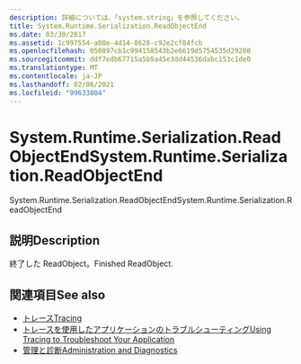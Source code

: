 ```yaml
---
description: 詳細については、「system.string」を参照してください。
title: System.Runtime.Serialization.ReadObjectEnd
ms.date: 03/30/2017
ms.assetid: 1c997554-a08e-4d14-8628-c92e2cf84fcb
ms.openlocfilehash: 050897cb1c994158543b2e6619d5754535d29208
ms.sourcegitcommit: ddf7edb67715a5b9a45e3dd44536dabc153c1de0
ms.translationtype: MT
ms.contentlocale: ja-JP
ms.lasthandoff: 02/06/2021
ms.locfileid: "99633804"
---
```

# <a name="systemruntimeserializationreadobjectend"></a><span data-ttu-id="ce59b-103">System.Runtime.Serialization.ReadObjectEnd</span><span class="sxs-lookup"><span data-stu-id="ce59b-103">System.Runtime.Serialization.ReadObjectEnd</span></span>

<span data-ttu-id="ce59b-104">System.Runtime.Serialization.ReadObjectEnd</span><span class="sxs-lookup"><span data-stu-id="ce59b-104">System.Runtime.Serialization.ReadObjectEnd</span></span>  
  
## <a name="description"></a><span data-ttu-id="ce59b-105">説明</span><span class="sxs-lookup"><span data-stu-id="ce59b-105">Description</span></span>  

 <span data-ttu-id="ce59b-106">終了した ReadObject。</span><span class="sxs-lookup"><span data-stu-id="ce59b-106">Finished ReadObject.</span></span>  
  
## <a name="see-also"></a><span data-ttu-id="ce59b-107">関連項目</span><span class="sxs-lookup"><span data-stu-id="ce59b-107">See also</span></span>

- [<span data-ttu-id="ce59b-108">トレース</span><span class="sxs-lookup"><span data-stu-id="ce59b-108">Tracing</span></span>](index.md)
- [<span data-ttu-id="ce59b-109">トレースを使用したアプリケーションのトラブルシューティング</span><span class="sxs-lookup"><span data-stu-id="ce59b-109">Using Tracing to Troubleshoot Your Application</span></span>](using-tracing-to-troubleshoot-your-application.md)
- [<span data-ttu-id="ce59b-110">管理と診断</span><span class="sxs-lookup"><span data-stu-id="ce59b-110">Administration and Diagnostics</span></span>](../index.md)
